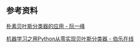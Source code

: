 ## 参考资料

[朴素贝叶斯分类器的应用 - 阮一峰](http://www.ruanyifeng.com/blog/2013/12/naive_bayes_classifier.html)

[机器学习之用Python从零实现贝叶斯分类器 - 伯乐在线](http://python.jobbole.com/81019/)
